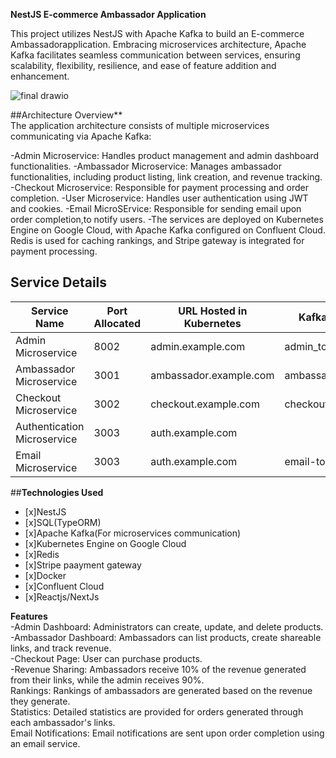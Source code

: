 __NestJS E-commerce Ambassador Application__

This project utilizes NestJS with Apache Kafka to build an E-commerce  Ambassadorapplication. Embracing microservices architecture, Apache Kafka facilitates seamless communication between services, ensuring scalability, flexibility, resilience, and ease of feature addition and enhancement.

![final drawio](https://github.com/MuhammedAfsalkp/Nestjs-Ambassdor-Microservices/assets/82488425/1db03737-2aa7-4b56-9952-14dd419f9cf1) 

##Architecture Overview**  
The application architecture consists of multiple microservices communicating via Apache Kafka:

-Admin Microservice: Handles product management and admin dashboard functionalities.
-Ambassador Microservice: Manages ambassador functionalities, including product listing, link creation, and revenue tracking.
-Checkout Microservice: Responsible for payment processing and order completion.
-User Microservice: Handles user authentication using JWT and cookies.
-Email MicroSErvice: Responsible for sending email upon order completion,to  notify users.
-The services are deployed on Kubernetes Engine on Google Cloud, with Apache Kafka configured on Confluent Cloud. Redis is used for caching rankings, and Stripe gateway is integrated for payment processing.

## Service Details

| Service Name            | Port Allocated | URL Hosted in Kubernetes | Kafka Topic             |
|-------------------------|----------------|--------------------------|-------------------------|
| Admin Microservice      | 8002           | admin.example.com         | admin_topic             |
| Ambassador Microservice| 3001           | ambassador.example.com    | ambassador_topic        |
| Checkout Microservice   | 3002           | checkout.example.com      | checkout_topic          |
| Authentication Microservice | 3003       | auth.example.com          |              |
| Email Microservice | 3003       | auth.example.com          | email-topic              |

##**Technologies Used**  
- [x]NestJS  
- [x]SQL(TypeORM)  
- [x]Apache Kafka(For microservices communication)  
- [x]Kubernetes Engine on Google Cloud  
- [x]Redis  
- [x]Stripe paayment gateway  
- [x]Docker  
- [x]Confluent Cloud  
- [x]Reactjs/NextJs



**Features**  
-Admin Dashboard: Administrators can create, update, and delete products. 
-Ambassador Dashboard: Ambassadors can list products, create shareable links, and track revenue.  
-Checkout Page: User can purchase products.  
-Revenue Sharing: Ambassadors receive 10% of the revenue generated from their links, while the admin receives 90%.  
Rankings: Rankings of ambassadors are generated based on the revenue they generate.  
Statistics: Detailed statistics are provided for orders generated through each ambassador's links.  
Email Notifications: Email notifications are sent upon order completion using an email service.  

